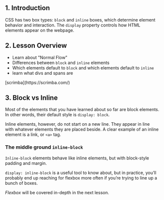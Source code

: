 ## 1. Introduction

CSS has two box types: `block` and `inline` boxes, which determine element behavior and interaction. The `display` property controls how HTML elements appear on the webpage.

## 2. Lesson Overview

<div>
	<ul>
		<li> Learn about "Normal Flow" </li>
		<li> Differences between <code>block</code> and <code>inline</code> elements </li>
		<li> Which elements default to <code>block</code> and which elements default to <code>inline</code> </li>
		<li> learn what divs and spans are </li>
	</ul>
</div>
[scrimba](https://scrimba.com/)

## 3. Block vs Inline

Most of the elements that you have learned about so far are block elements. In other words, their default style is `display: block`.

Inline elements, however, do not start on a new line. They appear in line with whatever elements they are placed beside. A clear example of an inline element is a link, or `<a>` tag.

### The middle ground `inline-block`

`Inline-block` elements behave like inline elements, but with block-style padding and margin.

`display: inline-block` is a useful tool to know about, but in practice, you’ll probably end up reaching for flexbox more often if you’re trying to line up a bunch of boxes.

*Flexbox* will be covered in-depth in the next lesson.
